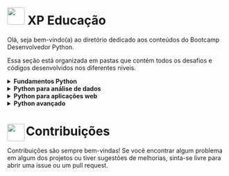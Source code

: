 # <img width=40 src="https://igtieadstorage.blob.core.windows.net/repositorio-imagens/Logo_Solida_Positiva.png"> XP Educação

Olá, seja bem-vindo(a) ao diretório dedicado aos conteúdos do Bootcamp Desenvolvedor Python.

Essa seção está organizada em pastas que contém todos os desafios e códigos desenvolvidos nos diferentes níveis.


<details>
  <summary><b>Fundamentos Python</b></summary>
  <br>Aqui você encontrará os conteúdos que abordam os fundamentos da linguagem. Para visualizar os notebooks, basta clicar no título que faz referência ao assunto estudado e acompanhar o código:<br><br>
  
  * [Fundamentos](https://github.com/lucasferreira-lf00/python/blob/main/xpeducacao/01_fundamentos/01_fundamentosLinguagem.ipynb): aprendendo a declarar variáveis, os principais erros, tipos de dados, operadores da linguagem, operações com strings, conversão e formatação de dados;
  * [Fluxos de controle](https://github.com/lucasferreira-lf00/python/blob/main/xpeducacao/01_fundamentos/02_fluxosControle.ipynb): aprendendo a utilizar condicionais e estruturas de repetições;
  * [Estruturas de dados](https://github.com/lucasferreira-lf00/python/blob/main/xpeducacao/01_fundamentos/03_estruturaDados.ipynb): aprendendo sobre listas, tuplas, conjuntos e dicionários;
  * [Funções](https://github.com/lucasferreira-lf00/python/blob/main/xpeducacao/01_fundamentos/04_funcoes.ipynb): aprendendo sobre a utilização de funções, como declarar e utiliza-las para poupar linhas reutilizando códigos repetitivos;
  
</details>

<details>
  <summary><b>Python para análise de dados</b></summary>
  
  Em breve!

</details>

<details>
  <summary><b>Python para aplicações web</b></summary>
  
  Em breve!

</details>

<details>
  <summary><b>Python avançado</b></summary>
  
  Em breve!

</details>

# <img align="left" width=40 src="https://i.postimg.cc/9XGKGFSN/contribution-icon-17-removebg-preview.png"> Contribuições

Contribuições são sempre bem-vindas! Se você encontrar algum problema em algum dos projetos ou tiver sugestões de melhorias, sinta-se livre para abrir uma issue ou um pull request.
